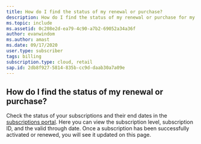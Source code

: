 ```yaml
---
title: How do I find the status of my renewal or purchase?
description: How do I find the status of my renewal or purchase for my Visual Studio subscription?
ms.topic: include
ms.assetid: 0c208e2d-ea79-4c90-a7b2-69052a34a36f
author: evanwindom
ms.author: amast
ms.date: 09/17/2020
user.type: subscriber
tags: billing
subscription.type: cloud, retail
sap.id: 2db8f927-5814-835b-cc9d-daab30a7a09e
---
```


## How do I find the status of my renewal or purchase?

Check the status of your subscriptions and their end dates in the [subscriptions portal](https://my.visualstudio.com/subscriptions). Here you can view the subscription level, subscription ID, and the valid through date. Once a subscription has been successfully activated or renewed, you will see it updated on this page. 